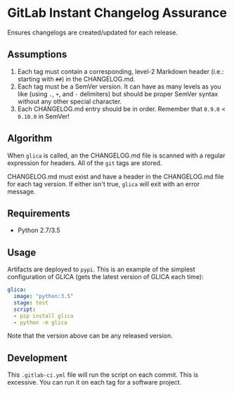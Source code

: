 # GitLab Instant Changelog Assurance

Ensures changelogs are created/updated for each release.

## Assumptions

1. Each tag must contain a corresponding, level-2 Markdown header (i.e.: starting with `##`) in the CHANGELOG.md.
2. Each tag must be a SemVer version. It can have as many levels as you like (using `.`, `+`, and `-` delimiters) but should be proper SemVer syntax without any other special character.
3. Each CHANGELOG.md entry should be in order. Remember that `0.9.0` \< `0.10.0` in SemVer!

## Algorithm

When `glica` is called, an the CHANGELOG.md file is scanned with a regular expression for headers. All of the `git` tags are stored.

CHANGELOG.md must exist and have a header in the CHANGELOG.md file for each tag version. If either isn't true, `glica` will exit with an error message.

## Requirements

- Python 2.7/3.5

## Usage

Artifacts are deployed to `pypi`. This is an example of the simplest configuration of GLICA (gets the latest version of GLICA each time):

```yaml
glica:
  image: "python:3.5"
  stage: test
  script:
  - pip install glica
  - python -m glica
```

Note that the version above can be any released version.

## Development

This `.gitlab-ci.yml` file will run the script on each commit. This is excessive. You can run it on each tag for a software project.
